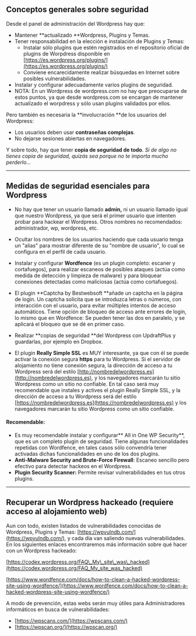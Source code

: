 ## Conceptos generales sobre seguridad

Desde el panel de administración del Wordpress hay que:

* Mantener **actualizado **Wordpress, Plugins y Temas.
* Tener responsabilidad en la elección e instalación de Plugins y Temas:
  * Instalar sólo plugins que estén registrados en el repositorio oficial de plugins de Worpdress disponible en  [https://es.wordpress.org/plugins/](https://es.wordpress.org/plugins/) 
  * Conviene encarecidamente realizar búsquedas en Internet sobre posibles vulnerabilidades.
* Instalar y configurar adecuadamente varios plugins de seguridad.
* NOTA: En un Wordpress de wordpress.com no hay que preocuparse de estos puntos, ya que desde wordpress.com se encargan de mantener actualizado el worpdress y sólo usan plugins validados por ellos.

Pero también es necesaria la **involucración **de los usuarios del Wordpress:

* Los usuarios deben usar **contraseñas complejas**.
* No dejarse sesiones abiertas en navegadores.

Y sobre todo, hay que tener **copia de seguridad de todo**. _Si de algo no tienes copia de seguridad, quizás sea porque no te importa mucho perderlo..._

---

## Medidas de seguridad esenciales para Wordpress

* No hay que tener un usuario llamado **admin,** ni un usuario llamado igual que nuestro Wordpress, ya que será el primer usuario que intenten probar para hackear el Wordpress. Otros nombres no recomendados: administrador, wp, wordpress, etc.
* Ocultar los nombres de los usuarios haciendo que cada usuario tenga un "alias" para mostrar diferente de su "nombre de usuario", lo cual se configura en el perfil de cada usuario.
* Instalar y configurar **Wordfence** \(es un plugin completo: escaner y cortafuegos\), para realizar escaneos de posibles ataques \(actúa como medida de detección y limpieza de malware\) y para bloquear conexiones detectadas como maliciosas \(actúa como cortafuegos\).
* El plugin **Captcha by Bestwebsoft **añade un captcha en la página de login. Un captcha solicita que se introduzca letras o números, con interacción con el usuario, para evitar múltiples intentos de acceso automáticos. Tiene opción de bloqueo de acceso ante errores de login, lo mismo que en Wordfence: Se pueden tener las dos en paralelo, y se aplicará el bloqueo que se dé en primer caso.
* Realizar **copias de seguridad **del Wordpress con UpdraftPlus y guardarlas, por ejemplo en Dropbox.

* El plugin **Really Simple SSL** es MUY interesante, ya que con él se puede activar la conexión segura **https** para tu Wordpress. Si el servidor de alojamiento no tiene conexión segura, la dirección de acceso a tu Wordpress será del estilo [http://nombredelwordpress.es](http://nombredelwordpress.es), y los navegadores marcarán tu sitio Wordpress como un sitio no confiable. En tal caso será muy recomendable que instales y actives el plugin Really Simple SSL, y la dirección de acceso a tu Wordpress será del estilo [https://nombredelwordpress.es](https://nombredelwordpress.es) y los navegadores marcarán tu sitio Wordpress como un sitio confiable.

#### Recomendable:

* Es muy recomendable instalar y configurar** All in One WP Security**, que es un completo plugin de seguridad. Tiene algunas funcionalidades repetidas con Wordfence, en tales casos sólo convendría tener activadas dichas funcionalidades en uno de los dos plugins.
* **Anti-Malware Security and Brute-Force Firewall**: Escaneo sencillo pero efectivo para detectar hackeos en el Wordpress.
* **Plugin Security Scanner:** Permite revisar vulnerabilidades en tus otros plugins.

---

## Recuperar un Wordpress hackeado \(requiere acceso al alojamiento web\)

Aun con todo, existen listados de vulnerabilidades conocidas de Wordpress, Plugins y Temas: [https://wpvulndb.com/](https://wpvulndb.com/), y cada día van saliendo nuevas vulnerabilidades. En los siguientes enlaces encontraremos más información sobre qué hacer con un Wordpress hackeado:

[https://codex.wordpress.org/FAQ\_My\_site\_was\_hacked](https://codex.wordpress.org/FAQ_My_site_was_hacked)

[https://www.wordfence.com/docs/how-to-clean-a-hacked-wordpress-site-using-wordfence/](https://www.wordfence.com/docs/how-to-clean-a-hacked-wordpress-site-using-wordfence/)

A modo de prevención, estas webs serán muy útiles para Administradores informáticos en busca de vulnerabilidades:

* [https://wpscans.com/](https://wpscans.com/)
* [https://wpscan.org/](https://wpscan.org/)



